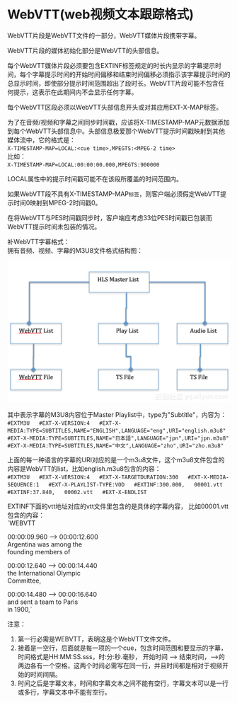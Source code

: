 # WebVTT\(web视频文本跟踪格式\)

WebVTT片段是WebVTT文件的一部分，WebVTT媒体片段携带字幕。

WebVTT片段的媒体初始化部分是WebVTT的头部信息。

每个WebVTT媒体片段必须要包含EXTINF标签规定的时长内显示的字幕提示时间，每个字幕提示时间的开始时间偏移和结束时间偏移必须指示该字幕提示时间的总显示时间，即使部分提示时间范围超出了段时长。WebVTT片段可能不包含任何提示，这表示在此期间内不会显示任何字幕。

每个WebVTT区段必须以WebVTT头部信息开头或对其应用EXT-X-MAP标签。

为了在音频/视频和字幕之间同步时间戳，应该将X-TIMESTAMP-MAP元数据添加到每个WebVTT头部信息中。头部信息极爱那个WebVTT提示时间戳映射到其他媒体流中，它的格式是：  
`X-TIMESTAMP-MAP=LOCAL:<cue time>,MPEGTS:<MPEG-2 time>`  
比如：  
`X-TIMESTAMP-MAP=LOCAL:00:00:00.000,MPEGTS:900000`

LOCAL属性中的提示时间戳可能不在该段所覆盖的时间范围内。

如果WebVTT段不具有X-TIMESTAMP-MAP`标签`，则客户端必须假定WebVTT提示时间0映射到MPEG-2时间戳0。

在将WebVTT与PES时间戳同步时，客户端应考虑33位PES时间戳已包装而WebVTT提示时间未包装的情况。



补WebVTT字幕格式：  
拥有音频、视频、字幕的M3U8文件格式结构图：

![HLS&#x63CF;&#x8FF0;&#x6587;&#x4EF6;&#x7ED3;&#x6784;&#x56FE;](../.gitbook/assets/image%20%286%29.png)

其中表示字幕的M3U8内容位于Master Playlist中，type为"Subtitle"，内容为：  
`#EXTM3U  
#EXT-X-VERSION:4  
#EXT-X-MEDIA:TYPE=SUBTITLES,NAME="ENGLISH",LANGUAGE="eng",URI="english.m3u8"  
#EXT-X-MEDIA:TYPE=SUBTITLES,NAME="日本語",LANGUAGE="jpn",URI="jpn.m3u8"  
#EXT-X-MEDIA:TYPE=SUBTITLES,NAME="中文",LANGUAGE="zho",URI="zho.m3u8"`  
  
上面的每一种语言的字幕的URI对应的是一个m3u8文件，这个m3u8文件包含的内容是WebVTT的list，比如english.m3u8包含的内容：  
`#EXTM3U  
#EXT-X-VERSION:4  
#EXT-X-TARGETDURATION:300  
#EXT-X-MEDIA-SEQUENCE:1  
#EXT-X-PLAYLIST-TYPE:VOD  
#EXTINF:300.000,  
00001.vtt  
#EXTINF:37.840,  
00002.vtt  
#EXT-X-ENDLIST`  
  
EXTINF下面的vtt地址对应的vtt文件里包含的是具体的字幕内容， 比如00001.vtt包含的内容：  
`WEBVTT  
  
00:00:09.960 --> 00:00:12.600  
Argentina was among the   
founding members of  
  
00:00:12.640 --> 00:00:14.440  
the International Olympic   
Committee,  
  
00:00:14.480 --> 00:00:16.640  
and sent a team to Paris   
in 1900,`  
  
注意：  
1. 第一行必需是WEBVTT，表明这是个WebVTT文件文件。  
2. 接着是一空行，后面就是每一项的一个cue，包含时间范围和要显示的字幕，时间格式是HH:MM:SS.sss，时:分:秒.毫秒， 开始时间 --&gt; 结束时间，--&gt;的两边各有一个空格，这两个时间必需写在同一行，并且时间都是相对于视频开始的时间间隔。  
3. 时间之后是字幕文本，时间和字幕文本之间不能有空行，字幕文本可以是一行或多行，字幕文本中不能有空行。



